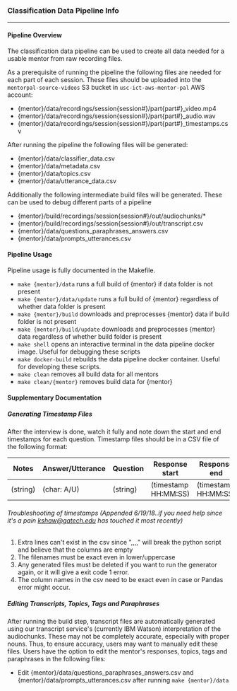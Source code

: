 ### Classification Data Pipeline Info
---------------
#### Pipeline Overview
The classification data pipeline can be used to create all data needed for a usable
mentor from raw recording files.

As a prerequisite of running the pipeline the following files are needed for each
part of each session. These files should be uploaded into the `mentorpal-source-videos`
S3 bucket in `usc-ict-aws-mentor-pal` AWS account:
- {mentor}/data/recordings/session{session#}/part{part#}_video.mp4
- {mentor}/data/recordings/session{session#}/part{part#}_audio.wav
- {mentor}/data/recordings/session{session#}/part{part#}_timestamps.csv

After running the pipeline the following files will be generated:
- {mentor}/data/classifier_data.csv
- {mentor}/data/metadata.csv
- {mentor}/data/topics.csv
- {mentor}/data/utterance_data.csv

Additionally the following intermediate build files will be generated. These can
be used to debug different parts of a pipeline
- {mentor}/build/recordings/session{session#}/out/audiochunks/*
- {mentor}/build/recordings/session{session#}/out/transcript.csv
- {mentor}/data/questions_paraphrases_answers.csv
- {mentor}/data/prompts_utterances.csv

#### Pipeline Usage
Pipeline usage is fully documented in the Makefile.
- `make {mentor}/data` runs a full build of {mentor} if data folder is not present
- `make {mentor}/data/update` runs a full build of {mentor} regardless of whether data folder is present
- `make {mentor}/build` downloads and preprocesses {mentor} data if build folder is not present
- `make {mentor}/build/update` downloads and preprocesses {mentor} data  regardless of whether build folder is present
- `make shell` opens an interactive terminal in the data pipeline docker image.
Useful for debugging these scripts
- `make docker-build` rebuilds the data pipeline docker container. Useful for developing these scripts.
- `make clean` removes all build data for all mentors
- `make clean/{mentor}` removes build data for {mentor}

#### Supplementary Documentation
##### Generating Timestamp Files
After the interview is done, watch it fully and note down the start and end timestamps
for each question. Timestamp files should be in a CSV file of the following format:

| Notes    | Answer/Utterance | Question | Response start       | Response end         |
|----------|------------------|----------|----------------------|----------------------|
| (string) | (char: A/U)      | (string) | (timestamp HH:MM:SS) | (timestamp HH:MM:SS) |

###### Troubleshooting of timestamps (Appended 6/19/18..if you need help since it's a pain kshaw@gatech.edu has touched it most recently)
1. Extra lines can't exist in the csv since ",,,," will break the python script and believe that the columns are empty
2. The filenames must be exact even in lower/uppercase
3. Any generated files must be deleted if you want to run the generator again, or it will give a exit code 1 error.
4. The column names in the csv need to be exact even in case or Pandas error might occur.

##### Editing Transcripts, Topics, Tags and Paraphrases
After running the build step, transcript files are automatically generated using
our transcript service's (currently IBM Watson) interpretation of the audiochunks.
These may not be completely accurate, especially with proper nouns. Thus, to ensure
accuracy, users may want to manually edit these files. Users have the option to
edit the mentor's responses, topics, tags and paraphrases in the following files:
- Edit {mentor}/data/questions_paraphrases_answers.csv and {mentor}/data/prompts_utterances.csv after running `make {mentor}/data`
